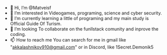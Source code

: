 - 👋 Hi, I’m @Matveisf
- 👀 I’m interested in Videogames, programing, science and cyber security.
- 🌱 I’m currently learning a little of programing and my main study is Official Guide Of Turism.
- 💞️ I’m looking To collaborate on the funllstack comunity and inprove the coding.
- 📫 How to reach me You can search for me in gmail like "akkalashnikov910@gmail.com" or in Discord, like 1Secret.Demonik5 

<!---
Matveisf/Matveisf is a ✨ special ✨ repository because its `README.md` (this file) appears on your GitHub profile.
You can click the Preview link to take a look at your changes.
--->
